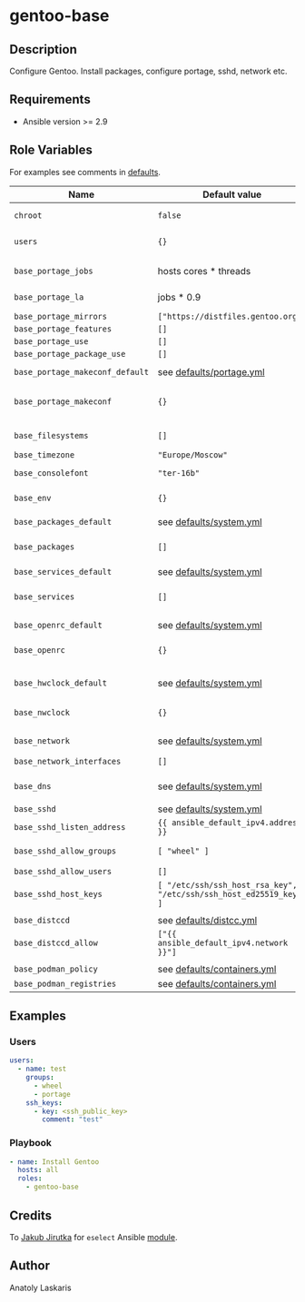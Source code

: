 # gentoo-base

## Description

Configure Gentoo. Install packages, configure portage, sshd, network etc.

## Requirements

- Ansible version >= 2.9

## Role Variables

For examples see comments in [defaults](defaults).

| Name | Default value | Description |
| ---- | ------------- | ----------- |
| `chroot` | `false` | if `true` some services will not be restarted |
| `users` | `{}` | map of users to create, see [below](#Examples) |
|||
| `base_portage_jobs` | hosts cores * threads | used in `MAKEOPTS` and emerge opts |
| `base_portage_la` | jobs * 0.9 | load average, used in `MAKEOPTS` and emerge opts |
| `base_portage_mirrors` | `["https://distfiles.gentoo.org"]` | |
| `base_portage_features` | `[]` | |
| `base_portage_use` | `[]` | |
| `base_portage_package_use` | `[]` | |
| `base_portage_makeconf_default` | see [defaults/portage.yml](defaults/portage.yml) | used to create `/etc/portage/make.conf` |
| `base_portage_makeconf` | `{}` | host/group vars, will be merged with `base_portage_makeconf_default` |
|||
| `base_filesystems` | `[]` | filesystem to mount and add to fstab, see [defaults/system.yml](defaults/system.yml) |
| `base_timezone` | `"Europe/Moscow"` | |
| `base_consolefont` | `"ter-16b"` | one of `/usr/share/consolefonts` |
| `base_env` | `{}` | variables to set with eselect, see [defaults/system.yml](defaults/system.yml) |
|||
| `base_packages_default` | see [defaults/system.yml](defaults/system.yml) | list of packages to install |
| `base_packages` | `[]` | list of packages to install, will be added to `base_packages_default` |
| `base_services_default` | see [defaults/system.yml](defaults/system.yml) | list of services to enable |
| `base_services` | `[]` | list of services to enable, will be added to `base_services_default` |
|||
| `base_openrc_default` | see [defaults/system.yml](defaults/system.yml) | used to create `/etc/rc.conf` |
| `base_openrc` | `{}` | host/group vars, will be merged with `base_openrc_default` |
|||
| `base_hwclock_default` | see [defaults/system.yml](defaults/system.yml) | used to create `/etc/conf.d/hwclock` |
| `base_nwclock` | `{}` | host/group vars, will be merged with `base_hwclock_default` |
|||
| `base_network` | see [defaults/system.yml](defaults/system.yml) | netifrc configuration |
| `base_network_interfaces` | `[]` | list of network interfaces to enable |
| `base_dns` | see [defaults/system.yml](defaults/system.yml) | used to create `/etc/resolvconf.conf` |
|||
| `base_sshd` | see [defaults/system.yml](defaults/system.yml) | sshd config |
| `base_sshd_listen_address` | `{{ ansible_default_ipv4.address }}` | sshd listen address |
| `base_sshd_allow_groups` | `[ "wheel" ]` | only allow users from groups to connect |
| `base_sshd_allow_users` | `[]` | only allow users to connect |
| `base_sshd_host_keys` | `[ "/etc/ssh/ssh_host_rsa_key", "/etc/ssh/ssh_host_ed25519_key" ]` | enabled cryptosystems |
|||
| `base_distccd` | see [defaults/distcc.yml](defaults/distcc.yml) | distccd config |
| `base_distccd_allow` | `["{{ ansible_default_ipv4.network }}"]` | list of IPs/subnets allowed to connect to distccd |
|||
| `base_podman_policy` | see [defaults/containers.yml](defaults/containers.yml) | podman policy settings |
| `base_podman_registries` | see [defaults/containers.yml](defaults/containers.yml) | podman registries |

## Examples

### Users
```yaml
users:
  - name: test
    groups:
      - wheel
      - portage
    ssh_keys:
      - key: <ssh_public_key>
        comment: "test"
```

### Playbook
```yaml
- name: Install Gentoo
  hosts: all
  roles:
    - gentoo-base
```

## Credits
To [Jakub Jirutka](https://github.com/jirutka) for `eselect` Ansible [module](https://github.com/gentoo-ansible/role-base/blob/master/library/eselect]).

## Author
Anatoly Laskaris
